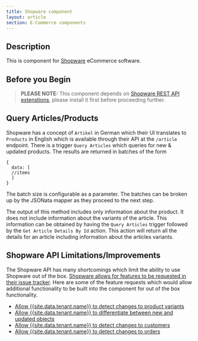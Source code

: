 ```yaml
---
title: Shopware component
layout: article
section: E-Commerce components
---
```


## Description

This is component for [Shopware](https://shopware.com/) eCommerce software.
## Before you Begin

> **PLEASE NOTE:** This component depends on [Shopware REST API
extenstions](https://github.com/elasticio/elasticio-shopware-api-extension),
please install it first before proceeding further.

## Query Articles/Products

Shopware has a concept of ``Artikel`` in German which their UI translates to
``Products`` in English which is available through their API at the ``/article``
endpoint. There is a trigger ``Query Articles`` which queries for new & updated
products. The results are returned in batches of the form
```
{
  data: [
  //items
  ]
}
```

The batch size is configurable as a parameter. The batches can be broken up by
the JSONata mapper as they proceed to the next step.

The output of this method includes only information about the product.  It does
not include information about the variants of the article.  This information can
be obtained by having the ``Query Articles`` trigger followed by the ``Get
Article Details By Id`` action.  This action will return all the details for an
article including information about the articles variants.


## Shopware API Limitations/Improvements

The Shopware API has many shortcomings which limit the ability to use Shopware
out of the box.  [Shopware allows for features to be requested in their issue
tracker](http://en.community.shopware.com/_detail_1282.html#Ticket_overview).
Here are some of the feature requests which would allow additional functionality
to be built into the component for out of the box functionality.

* [Allow {{site.data.tenant.name}} to detect changes to product
 variants](https://issues.shopware.com/issues/SW-19617)
* [Allow {{site.data.tenant.name}} to differentiate between new and updated
 objects](https://issues.shopware.com/issues/SW-19619)
* [Allow {{site.data.tenant.name}} to detect changes to
 customers](https://issues.shopware.com/issues/SW-19618)
* [Allow {{site.data.tenant.name}} to detect changes to
 orders](https://issues.shopware.com/issues/SW-17467)
